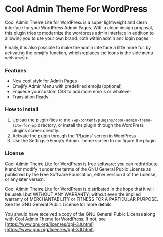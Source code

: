 # Cool Admin Theme For WordPress

Cool Admin Theme Lite for WordPress is a super lightweight and clean interface for your WordPress Admin Pages. With a clean design proposal, this plugin tries to modernize the wordpress admin interface in addition to allowing you to use your own brand, both within admin and login pages.

Finally, it is also possible to make the admin interface a little more fun by activating the emojify function, which replaces the icons in the side menu with emojis.


### Features


- New cool style for Admin Pages
- Emojify Admin Menu with predefined emojis (optional)
- Enqueue your custom CSS to add more emojis or whatever
- Translation Ready


### How to Install


1. Upload the plugin files to the `/wp-content/plugins/cool-admin-theme-lite-for-wp` directory, or install the plugin through the WordPress plugins screen directly.
2. Activate the plugin through the 'Plugins' screen in WordPress
3. Use the Settings->Emojify Admin Theme screen to configure the plugin


### License

Cool Admin Theme Lite for WordPress is free software: you can redistribute it and/or modify it under the terms of the GNU General Public License as published by the Free Software Foundation, either version 3 of the License, or any later version.

Cool Admin Theme Lite for WordPress is distributed in the hope that it will be useful,but WITHOUT ANY WARRANTY; without even the implied warranty of MERCHANTABILITY or FITNESS FOR A PARTICULAR PURPOSE. See the
GNU General Public License for more details.

You should have received a copy of the GNU General Public License along with Cool Admin Theme for WordPress. If not, see [https://www.gnu.org/licenses/gpl-3.0.html](https://www.gnu.org/licenses/gpl-3.0.html).